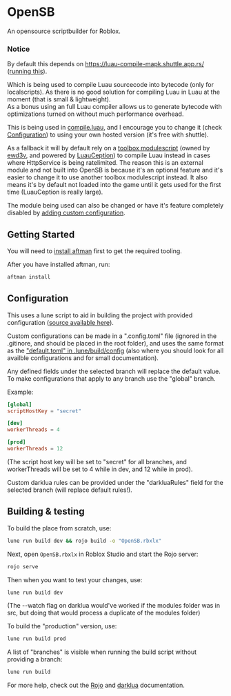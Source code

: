 # OpenSB

An opensource scriptbuilder for Roblox.

### Notice

By default this depends on https://luau-compile-mapk.shuttle.app.rs/ ([running this](https://github.com/Open-SB/luau-compile)).

Which is being used to compile Luau sourcecode into bytecode (only for localscripts). As there is no good solution for compiling Luau in Luau at the moment (that is small & lightweight).
<br>
As a bonus using an full Luau compiler allows us to generate bytecode with optimizations turned on without much performance overhead.

This is being used in [compile.luau](https://github.com/Open-SB/OpenSB/blob/main/modules/server/compile.luau), and I encourage you to change it (check [Configuration](https://github.com/Open-SB/OpenSB#Configuration)) to using your own hosted version (it's free with shuttle).

As a fallback it will by default rely on a [toolbox modulescript](https://roblox.com/library/107945471093637) (owned by [ewd3v](https://github.com/ewd3v), and powered by [LuauCeption](https://github.com/RealEthanPlayzDev/LuauCeption)) to compile Luau instead in cases where HttpService is being ratelimited. The reason this is an external module and not built into OpenSB is because it's an optional feature and it's easier to change it to use another toolbox modulescript instead. It also means it's by default not loaded into the game until it gets used for the first time (LuauCeption is really large).

The module being used can also be changed or have it's feature completely disabled by [adding custom configuration](https://github.com/Open-SB/OpenSB#Configuration).

## Getting Started

You will need to [install aftman](https://github.com/LPGhatguy/aftman#aftman) first to get the required tooling.

After you have installed aftman, run:

```bash
aftman install
```

## Configuration

This uses a lune script to aid in building the project with provided configuration ([source available here](https://github.com/Open-SB/OpenSB/blob/main/.lune/build)).

Custom configurations can be made in a ".config.toml" file (ignored in the .gitinore, and should be placed in the root folder), and uses the same format as the ["default.toml" in .lune/build/config](https://github.com/Open-SB/OpenSB/blob/main/.lune/build/config/default.toml) (also where you should look for all availble configurations and for small documentation).

Any defined fields under the selected branch will replace the default value. To make configurations that apply to any branch use the "global" branch.

Example:

```toml
[global]
scriptHostKey = "secret"

[dev]
workerThreads = 4

[prod]
workerThreads = 12
```

(The script host key will be set to "secret" for all branches, and workerThreads will be set to 4 while in dev, and 12 while in prod).

Custom darklua rules can be provided under the "darkluaRules" field for the selected branch (will replace default rules!).

## Building & testing

To build the place from scratch, use:

```bash
lune run build dev && rojo build -o "OpenSB.rbxlx"
```

Next, open `OpenSB.rbxlx` in Roblox Studio and start the Rojo server:

```bash
rojo serve
```

Then when you want to test your changes, use:

```bash
lune run build dev
```

(The --watch flag on darklua would've worked if the modules folder was in src, but doing that would process a duplicate of the modules folder)

To build the "production" version, use:

```bash
lune run build prod
```

A list of "branches" is visible when running the build script without providing a branch:

```bash
lune run build
```

For more help, check out the [Rojo](https://rojo.space/docs) and [darklua](https://darklua.com/docs) documentation.
